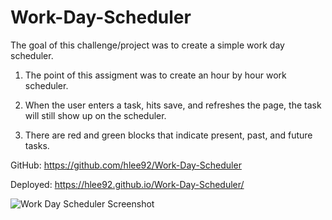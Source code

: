 # Work-Day-Scheduler

The goal of this challenge/project was to create a simple work day scheduler.

1. The point of this assigment was to create an hour by hour work scheduler.

2. When the user enters a task, hits save, and refreshes the page, the task will still show up on the scheduler. 

3. There are red and green blocks that indicate present, past, and future tasks. 

GitHub: https://github.com/hlee92/Work-Day-Scheduler

Deployed: https://hlee92.github.io/Work-Day-Scheduler/

![Work Day Scheduler Screenshot](https://user-images.githubusercontent.com/91634095/160307255-68589959-e497-490e-b911-d926626f908a.png)
